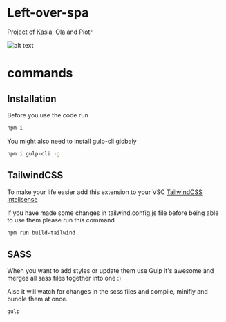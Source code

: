 # Left-over-spa

Project of Kasia, Ola and Piotr

![alt text](https://mir-s3-cdn-cf.behance.net/project_modules/disp/09f37545677313.5838e5ef4c6de.gif)

# commands

## Installation

Before you use the code run

```bash
npm i
```

You might also need to install gulp-cli globaly

```bash
npm i gulp-cli -g
```

## TailwindCSS

To make your life easier add this extension to your VSC [TailwindCSS intelisense](https://marketplace.visualstudio.com/items?itemName=bradlc.vscode-tailwindcss)

If you have made some changes in tailwind.config.js file before being able to use them please run this command

```bash
npm run build-tailwind
```

## SASS

When you want to add styles or update them use Gulp it's awesome and merges all sass files together into one :)

Also it will watch for changes in the scss files and compile, minifiy and bundle them at once.

```bash
gulp
```
